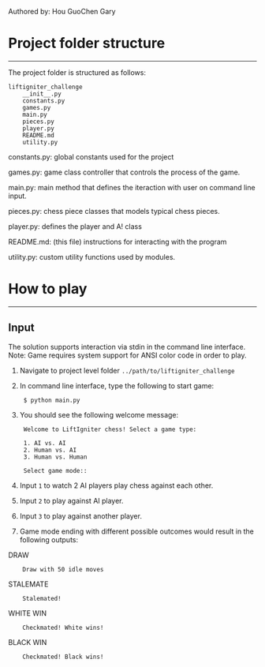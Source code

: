 Authored by: Hou GuoChen Gary

# Project folder structure
--------------------------

The project folder is structured as follows:

	liftigniter_challenge
		__init__.py
		constants.py
		games.py
		main.py
		pieces.py
		player.py
		README.md
		utility.py
		
constants.py: global constants used for the project

games.py: game class controller that controls the process of the game.

main.py: main method that defines the iteraction with user on command line input.

pieces.py: chess piece classes that models typical chess pieces.

player.py: defines the player and A! class

README.md: (this file) instructions for interacting with the program

utility.py: custom utility functions used by modules.

# How to play
-------------

## Input

The solution supports interaction via stdin in the command line interface.
Note: Game requires system support for ANSI color code in order to play.

1. Navigate to project level folder `../path/to/liftigniter_challenge`
2. In command line interface, type the following to start game:

		$ python main.py
		
3. You should see the following welcome message:

		Welcome to LiftIgniter chess! Select a game type:

		1. AI vs. AI
		2. Human vs. AI
		3. Human vs. Human

		Select game mode:: 

4. Input `1` to watch 2 AI players play chess against each other.
5. Input `2` to play against AI player.
6. Input `3` to play against another player.

7. Game mode ending with different possible outcomes would result in the following outputs:

DRAW

		Draw with 50 idle moves
		
STALEMATE

		Stalemated!
		
WHITE WIN
	
		Checkmated! White wins!
		
BLACK WIN
		
		Checkmated! Black wins!